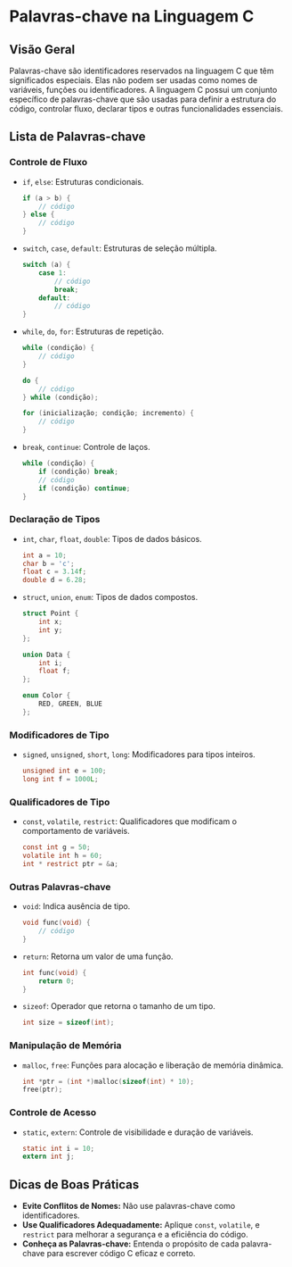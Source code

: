 
# Palavras-chave na Linguagem C

## Visão Geral
Palavras-chave são identificadores reservados na linguagem C que têm significados especiais. Elas não podem ser usadas como nomes de variáveis, funções ou identificadores. A linguagem C possui um conjunto específico de palavras-chave que são usadas para definir a estrutura do código, controlar fluxo, declarar tipos e outras funcionalidades essenciais.

## Lista de Palavras-chave

### Controle de Fluxo
- `if`, `else`: Estruturas condicionais.
  ```c
  if (a > b) {
      // código
  } else {
      // código
  }
  ```

- `switch`, `case`, `default`: Estruturas de seleção múltipla.
  ```c
  switch (a) {
      case 1: 
          // código
          break;
      default: 
          // código
  }
  ```

- `while`, `do`, `for`: Estruturas de repetição.
  ```c
  while (condição) {
      // código
  }

  do {
      // código
  } while (condição);

  for (inicialização; condição; incremento) {
      // código
  }
  ```

- `break`, `continue`: Controle de laços.
  ```c
  while (condição) {
      if (condição) break;
      // código
      if (condição) continue;
  }
  ```

### Declaração de Tipos
- `int`, `char`, `float`, `double`: Tipos de dados básicos.
  ```c
  int a = 10;
  char b = 'c';
  float c = 3.14f;
  double d = 6.28;
  ```

- `struct`, `union`, `enum`: Tipos de dados compostos.
  ```c
  struct Point {
      int x;
      int y;
  };

  union Data {
      int i;
      float f;
  };

  enum Color {
      RED, GREEN, BLUE
  };
  ```

### Modificadores de Tipo
- `signed`, `unsigned`, `short`, `long`: Modificadores para tipos inteiros.
  ```c
  unsigned int e = 100;
  long int f = 1000L;
  ```

### Qualificadores de Tipo
- `const`, `volatile`, `restrict`: Qualificadores que modificam o comportamento de variáveis.
  ```c
  const int g = 50;
  volatile int h = 60;
  int * restrict ptr = &a;
  ```

### Outras Palavras-chave
- `void`: Indica ausência de tipo.
  ```c
  void func(void) {
      // código
  }
  ```

- `return`: Retorna um valor de uma função.
  ```c
  int func(void) {
      return 0;
  }
  ```

- `sizeof`: Operador que retorna o tamanho de um tipo.
  ```c
  int size = sizeof(int);
  ```

### Manipulação de Memória
- `malloc`, `free`: Funções para alocação e liberação de memória dinâmica.
  ```c
  int *ptr = (int *)malloc(sizeof(int) * 10);
  free(ptr);
  ```

### Controle de Acesso
- `static`, `extern`: Controle de visibilidade e duração de variáveis.
  ```c
  static int i = 10;
  extern int j;
  ```

## Dicas de Boas Práticas
- **Evite Conflitos de Nomes:** Não use palavras-chave como identificadores.
- **Use Qualificadores Adequadamente:** Aplique `const`, `volatile`, e `restrict` para melhorar a segurança e a eficiência do código.
- **Conheça as Palavras-chave:** Entenda o propósito de cada palavra-chave para escrever código C eficaz e correto.
